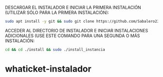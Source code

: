 DESCARGAR EL INSTALADOR E INICIAR LA PRIMERA INSTALACIÓN (UTILIZAR SÓLO PARA LA PRIMERA INSTALACIÓN):
```bash
sudo apt install -y git && sudo git clone https://github.com/Sabalero23/whaticket-instalador install && sudo chmod -R 777 ./install && cd ./install && sudo ./install_primaria
```

ACCEDER AL DIRECTORIO DE INSTALADOR E INICIAR INSTALACIONES ADICIONALES (USE ESTE COMANDO PARA UNA SEGUNDA O MÁS INSTALACIÓN:

```bash
cd && cd ./install && sudo ./install_instancia
```

# whaticket-instalador
